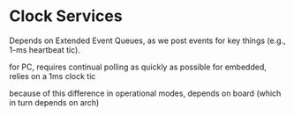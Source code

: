 # Clock Services

Depends on Extended Event Queues, as we post events for key things (e.g., 1-ms heartbeat tic).


for PC, requires continual polling as quickly as possible
for embedded, relies on a 1ms clock tic

because of this difference in operational modes, depends on board (which in turn depends on arch)
